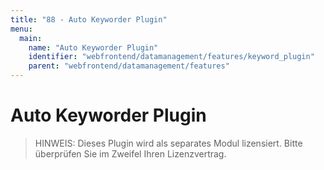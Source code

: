 ```yaml
---
title: "88 - Auto Keyworder Plugin"
menu:
  main:
    name: "Auto Keyworder Plugin"
    identifier: "webfrontend/datamanagement/features/keyword_plugin"
    parent: "webfrontend/datamanagement/features"
---
```

# Auto Keyworder Plugin

> HINWEIS: Dieses Plugin wird als separates Modul lizensiert. Bitte überprüfen Sie im Zweifel Ihren Lizenzvertrag.